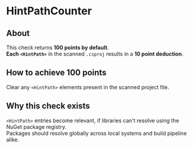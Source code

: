 # HintPathCounter

## About
This check returns **100 points by default**.  
**Each `<HintPath>`** in the scanned `.csproj` results in a **10 point deduction**.

## How to achieve 100 points
Clear any `<HintPath>` elements present in the scanned project file.

## Why this check exists
`<HintPath>` entries become relevant, if libraries can't resolve using the NuGet package registry.  
Packages should resolve globally across local systems and build pipeline alike.